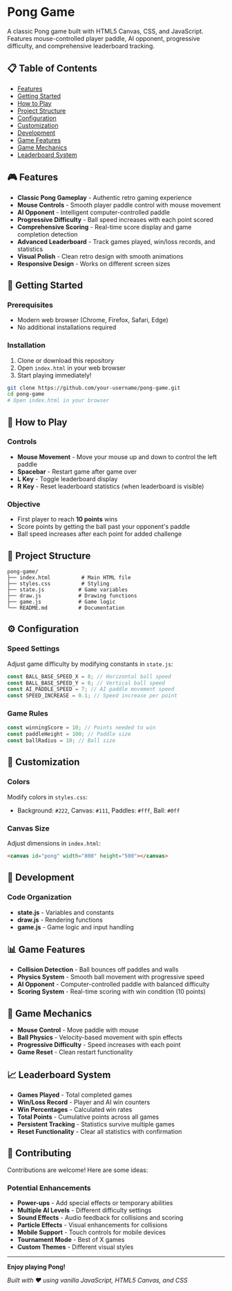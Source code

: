 # Pong Game

A classic Pong game built with HTML5 Canvas, CSS, and JavaScript. Features mouse-controlled player paddle, AI opponent, progressive difficulty, and comprehensive leaderboard tracking.

## 📋 Table of Contents

-   [Features](#-features)
-   [Getting Started](#-getting-started)
-   [How to Play](#-how-to-play)
-   [Project Structure](#-project-structure)
-   [Configuration](#️-configuration)
-   [Customization](#-customization)
-   [Development](#-development)
-   [Game Features](#-game-features)
-   [Game Mechanics](#-game-mechanics)
-   [Leaderboard System](#-leaderboard-system)

## 🎮 Features

-   **Classic Pong Gameplay** - Authentic retro gaming experience
-   **Mouse Controls** - Smooth player paddle control with mouse movement
-   **AI Opponent** - Intelligent computer-controlled paddle
-   **Progressive Difficulty** - Ball speed increases with each point scored
-   **Comprehensive Scoring** - Real-time score display and game completion detection
-   **Advanced Leaderboard** - Track games played, win/loss records, and statistics
-   **Visual Polish** - Clean retro design with smooth animations
-   **Responsive Design** - Works on different screen sizes

## 🚀 Getting Started

### Prerequisites

-   Modern web browser (Chrome, Firefox, Safari, Edge)
-   No additional installations required

### Installation

1. Clone or download this repository
2. Open `index.html` in your web browser
3. Start playing immediately!

```bash
git clone https://github.com/your-username/pong-game.git
cd pong-game
# Open index.html in your browser
```

## 🎯 How to Play

### Controls

-   **Mouse Movement** - Move your mouse up and down to control the left paddle
-   **Spacebar** - Restart game after game over
-   **L Key** - Toggle leaderboard display
-   **R Key** - Reset leaderboard statistics (when leaderboard is visible)

### Objective

-   First player to reach **10 points** wins
-   Score points by getting the ball past your opponent's paddle
-   Ball speed increases after each point for added challenge

## 📁 Project Structure

```
pong-game/
├── index.html          # Main HTML file
├── styles.css          # Styling
├── state.js           # Game variables
├── draw.js            # Drawing functions
├── game.js            # Game logic
└── README.md          # Documentation
```

## ⚙️ Configuration

### Speed Settings

Adjust game difficulty by modifying constants in `state.js`:

```javascript
const BALL_BASE_SPEED_X = 8; // Horizontal ball speed
const BALL_BASE_SPEED_Y = 6; // Vertical ball speed
const AI_PADDLE_SPEED = 7; // AI paddle movement speed
const SPEED_INCREASE = 0.1; // Speed increase per point
```

### Game Rules

```javascript
const winningScore = 10; // Points needed to win
const paddleHeight = 100; // Paddle size
const ballRadius = 10; // Ball size
```

## 🎨 Customization

### Colors

Modify colors in `styles.css`:

-   Background: `#222`, Canvas: `#111`, Paddles: `#fff`, Ball: `#0ff`

### Canvas Size

Adjust dimensions in `index.html`:

```html
<canvas id="pong" width="800" height="500"></canvas>
```

## 🔧 Development

### Code Organization

-   **state.js** - Variables and constants
-   **draw.js** - Rendering functions
-   **game.js** - Game logic and input handling

## 📊 Game Features

-   **Collision Detection** - Ball bounces off paddles and walls
-   **Physics System** - Smooth ball movement with progressive speed
-   **AI Opponent** - Computer-controlled paddle with balanced difficulty
-   **Scoring System** - Real-time scoring with win condition (10 points)

## 🎲 Game Mechanics

-   **Mouse Control** - Move paddle with mouse
-   **Ball Physics** - Velocity-based movement with spin effects
-   **Progressive Difficulty** - Speed increases with each point
-   **Game Reset** - Clean restart functionality

## 📈 Leaderboard System

-   **Games Played** - Total completed games
-   **Win/Loss Record** - Player and AI win counters
-   **Win Percentages** - Calculated win rates
-   **Total Points** - Cumulative points across all games
-   **Persistent Tracking** - Statistics survive multiple games
-   **Reset Functionality** - Clear all statistics with confirmation

## 🤝 Contributing

Contributions are welcome! Here are some ideas:

### Potential Enhancements

-   **Power-ups** - Add special effects or temporary abilities
-   **Multiple AI Levels** - Different difficulty settings
-   **Sound Effects** - Audio feedback for collisions and scoring
-   **Particle Effects** - Visual enhancements for collisions
-   **Mobile Support** - Touch controls for mobile devices
-   **Tournament Mode** - Best of X games
-   **Custom Themes** - Different visual styles

---

**Enjoy playing Pong!**

_Built with ❤️ using vanilla JavaScript, HTML5 Canvas, and CSS_
